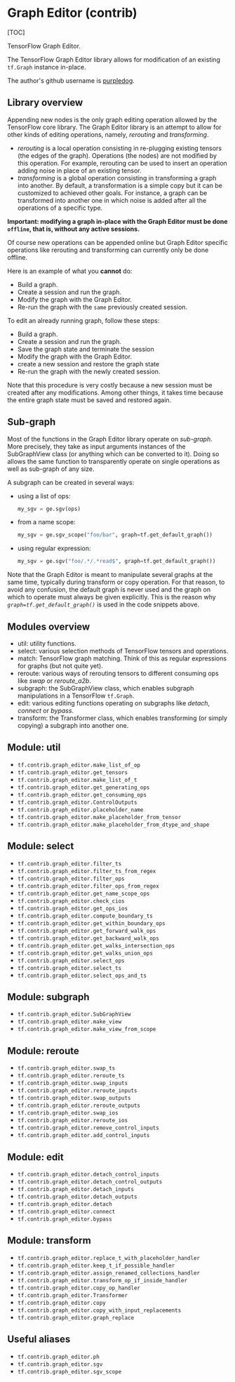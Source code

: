 # Graph Editor (contrib)

[TOC]

TensorFlow Graph Editor.

The TensorFlow Graph Editor library allows for modification of an existing
`tf.Graph` instance in-place.

The author's github username is [purpledog](https://github.com/purpledog).

## Library overview

Appending new nodes is the only graph editing operation allowed by the
TensorFlow core library. The Graph Editor library is an attempt to allow for
other kinds of editing operations, namely, _rerouting_ and _transforming_.

- _rerouting_ is a local operation consisting in re-plugging existing tensors
  (the edges of the graph). Operations (the nodes) are not modified by this
  operation. For example, rerouting can be used to insert an operation adding
  noise in place of an existing tensor.
- _transforming_ is a global operation consisting in transforming a graph into
  another. By default, a transformation is a simple copy but it can be
  customized to achieved other goals. For instance, a graph can be transformed
  into another one in which noise is added after all the operations of a
  specific type.

**Important: modifying a graph in-place with the Graph Editor must be done
`offline`, that is, without any active sessions.**

Of course new operations can be appended online but Graph Editor specific
operations like rerouting and transforming can currently only be done offline.

Here is an example of what you **cannot** do:

- Build a graph.
- Create a session and run the graph.
- Modify the graph with the Graph Editor.
- Re-run the graph with the `same` previously created session.

To edit an already running graph, follow these steps:

- Build a graph.
- Create a session and run the graph.
- Save the graph state and terminate the session
- Modify the graph with the Graph Editor.
- create a new session and restore the graph state
- Re-run the graph with the newly created session.

Note that this procedure is very costly because a new session must be created
after any modifications. Among other things, it takes time because the entire
graph state must be saved and restored again.

## Sub-graph

Most of the functions in the Graph Editor library operate on _sub-graph_.
More precisely, they take as input arguments instances of the SubGraphView class
(or anything which can be converted to it). Doing so allows the same function
to transparently operate on single operations as well as sub-graph of any size.

A subgraph can be created in several ways:

- using a list of ops:

  ```python
  my_sgv = ge.sgv(ops)
  ```

- from a name scope:

  ```python
  my_sgv = ge.sgv_scope("foo/bar", graph=tf.get_default_graph())
  ```

- using regular expression:

  ```python
  my_sgv = ge.sgv("foo/.*/.*read$", graph=tf.get_default_graph())
  ```

Note that the Graph Editor is meant to manipulate several graphs at the same
time, typically during transform or copy operation. For that reason,
to avoid any confusion, the default graph is never used and the graph on
which to operate must always be given explicitly. This is the reason why
_`graph=tf.get_default_graph()`_ is used in the code snippets above.

## Modules overview

- util: utility functions.
- select: various selection methods of TensorFlow tensors and operations.
- match: TensorFlow graph matching. Think of this as regular expressions for
  graphs (but not quite yet).
- reroute: various ways of rerouting tensors to different consuming ops like
  _swap_ or _reroute_a2b_.
- subgraph: the SubGraphView class, which enables subgraph manipulations in a
  TensorFlow `tf.Graph`.
- edit: various editing functions operating on subgraphs like _detach_,
  _connect_ or _bypass_.
- transform: the Transformer class, which enables transforming
  (or simply copying) a subgraph into another one.

## Module: util

- `tf.contrib.graph_editor.make_list_of_op`
- `tf.contrib.graph_editor.get_tensors`
- `tf.contrib.graph_editor.make_list_of_t`
- `tf.contrib.graph_editor.get_generating_ops`
- `tf.contrib.graph_editor.get_consuming_ops`
- `tf.contrib.graph_editor.ControlOutputs`
- `tf.contrib.graph_editor.placeholder_name`
- `tf.contrib.graph_editor.make_placeholder_from_tensor`
- `tf.contrib.graph_editor.make_placeholder_from_dtype_and_shape`

## Module: select

- `tf.contrib.graph_editor.filter_ts`
- `tf.contrib.graph_editor.filter_ts_from_regex`
- `tf.contrib.graph_editor.filter_ops`
- `tf.contrib.graph_editor.filter_ops_from_regex`
- `tf.contrib.graph_editor.get_name_scope_ops`
- `tf.contrib.graph_editor.check_cios`
- `tf.contrib.graph_editor.get_ops_ios`
- `tf.contrib.graph_editor.compute_boundary_ts`
- `tf.contrib.graph_editor.get_within_boundary_ops`
- `tf.contrib.graph_editor.get_forward_walk_ops`
- `tf.contrib.graph_editor.get_backward_walk_ops`
- `tf.contrib.graph_editor.get_walks_intersection_ops`
- `tf.contrib.graph_editor.get_walks_union_ops`
- `tf.contrib.graph_editor.select_ops`
- `tf.contrib.graph_editor.select_ts`
- `tf.contrib.graph_editor.select_ops_and_ts`

## Module: subgraph

- `tf.contrib.graph_editor.SubGraphView`
- `tf.contrib.graph_editor.make_view`
- `tf.contrib.graph_editor.make_view_from_scope`

## Module: reroute

- `tf.contrib.graph_editor.swap_ts`
- `tf.contrib.graph_editor.reroute_ts`
- `tf.contrib.graph_editor.swap_inputs`
- `tf.contrib.graph_editor.reroute_inputs`
- `tf.contrib.graph_editor.swap_outputs`
- `tf.contrib.graph_editor.reroute_outputs`
- `tf.contrib.graph_editor.swap_ios`
- `tf.contrib.graph_editor.reroute_ios`
- `tf.contrib.graph_editor.remove_control_inputs`
- `tf.contrib.graph_editor.add_control_inputs`

## Module: edit

- `tf.contrib.graph_editor.detach_control_inputs`
- `tf.contrib.graph_editor.detach_control_outputs`
- `tf.contrib.graph_editor.detach_inputs`
- `tf.contrib.graph_editor.detach_outputs`
- `tf.contrib.graph_editor.detach`
- `tf.contrib.graph_editor.connect`
- `tf.contrib.graph_editor.bypass`

## Module: transform

- `tf.contrib.graph_editor.replace_t_with_placeholder_handler`
- `tf.contrib.graph_editor.keep_t_if_possible_handler`
- `tf.contrib.graph_editor.assign_renamed_collections_handler`
- `tf.contrib.graph_editor.transform_op_if_inside_handler`
- `tf.contrib.graph_editor.copy_op_handler`
- `tf.contrib.graph_editor.Transformer`
- `tf.contrib.graph_editor.copy`
- `tf.contrib.graph_editor.copy_with_input_replacements`
- `tf.contrib.graph_editor.graph_replace`

## Useful aliases

- `tf.contrib.graph_editor.ph`
- `tf.contrib.graph_editor.sgv`
- `tf.contrib.graph_editor.sgv_scope`
